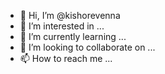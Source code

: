 - 👋 Hi, I’m @kishorevenna
- 👀 I’m interested in ...
- 🌱 I’m currently learning ...
- 💞️ I’m looking to collaborate on ...
- 📫 How to reach me ...

<!---
kishorevenna/kishorevenna is a ✨ special ✨ repository because its `README.md` (this file) appears on your GitHub profile.
You can click the Preview link to take a look at your changes.
--->
